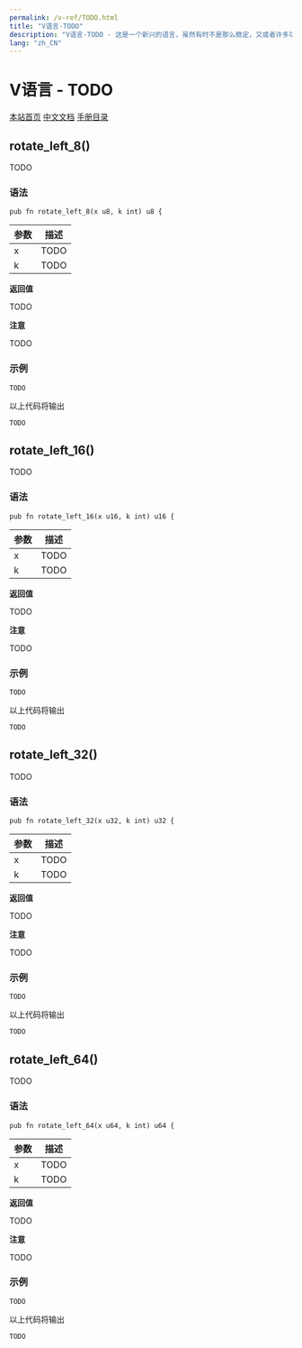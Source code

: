 ```yaml
---
permalink: /v-ref/TODO.html
title: "V语言-TODO"
description: "V语言-TODO - 这是一个新兴的语言，虽然有时不是那么稳定，又或者许多功能还在实现途中，但是你不得不相信开源社区的强大！它来了，它改变着！ —— V lang"
lang: "zh_CN"
---
```

# V语言 - TODO

[本站首页](/)
[中文文档](/docs.html)
[手册目录](/menu/v.html)

## rotate_left_8()

TODO

### 语法

```
pub fn rotate_left_8(x u8, k int) u8 {
```

参数|描述
---|---
x|TODO
k|TODO

**返回值**

TODO

**注意**

TODO

### 示例

```
TODO
```

以上代码将输出

```
TODO
```

## rotate_left_16()

TODO

### 语法

```
pub fn rotate_left_16(x u16, k int) u16 {
```

参数|描述
---|---
x|TODO
k|TODO

**返回值**

TODO

**注意**

TODO

### 示例

```
TODO
```

以上代码将输出

```
TODO
```

## rotate_left_32()

TODO

### 语法

```
pub fn rotate_left_32(x u32, k int) u32 {
```

参数|描述
---|---
x|TODO
k|TODO

**返回值**

TODO

**注意**

TODO

### 示例

```
TODO
```

以上代码将输出

```
TODO
```

## rotate_left_64()

TODO

### 语法

```
pub fn rotate_left_64(x u64, k int) u64 {
```

参数|描述
---|---
x|TODO
k|TODO

**返回值**

TODO

**注意**

TODO

### 示例

```
TODO
```

以上代码将输出

```
TODO
```
<script src="/script.js"></script>